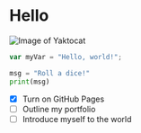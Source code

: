 # Hello

![Image of Yaktocat](https://octodex.github.com/images/yaktocat.png)

``` javascript
var myVar = "Hello, world!";
```
``` python
msg = "Roll a dice!"
print(msg)
```

- [X] Turn on GitHub Pages
- [ ] Outline my portfolio
- [ ] Introduce myself to the world
